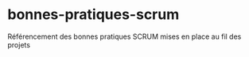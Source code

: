 # bonnes-pratiques-scrum
Référencement des bonnes pratiques SCRUM mises en place au fil des projets
